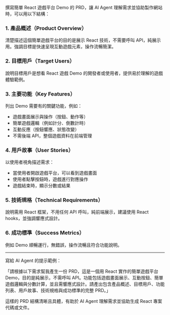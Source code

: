 撰寫簡單 React 遊戲平台 Demo 的 PRD，讓 AI Agent 理解需求並協助製作網站時，可以用以下結構：

### 1. 產品概述（Product Overview）
清楚描述這個簡單遊戲平台的目的是展示 React 技術，不需要呼叫 API，純展示用。強調目標是快速呈現互動遊戲元素，操作流暢簡潔。

### 2. 目標用戶（Target Users）
說明目標用戶是想看 React 遊戲 Demo 的開發者或使用者，提供易於理解的遊戲體驗範例。

### 3. 主要功能（Key Features）
列出 Demo 需要有的關鍵功能，例如：
- 遊戲畫面展示與操作（按鈕、動作等）
- 簡單遊戲邏輯（例如計分、倒數計時）
- 互動反應（按鈕響應、狀態改變）
- 不需後端 API，整個遊戲資料在前端管理

### 4. 用戶故事（User Stories）
以使用者視角描述需求：
- 當使用者開啟遊戲平台，可以看到遊戲畫面
- 使用者點擊按鈕時，遊戲進行對應操作
- 遊戲結束時，顯示分數或結果

### 5. 技術規格（Technical Requirements）
說明需用 React 框架，不用任何 API 呼叫，純前端展示，建議使用 React hooks，並強調響應式設計。

### 6. 成功標準（Success Metrics）
例如 Demo 順暢運行，無錯誤，操作流暢且符合功能說明。

***

寫給 AI Agent 的提示範例：

「請根據以下需求幫我產生一份 PRD，這是一個用 React 實作的簡單遊戲平台 Demo，目的是純展示，不需呼叫 API。功能包括遊戲畫面展示、互動按鈕、簡單遊戲邏輯與分數計算，並且需響應式設計。請產出包含產品概述、目標用戶、功能列表、用戶故事、技術規格與成功標準的完整 PRD。」

這樣的 PRD 結構清晰且具體，有助於 AI Agent 理解需求並協助生成 React 專案代碼或文件。

